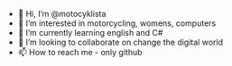 - 👋 Hi, I’m @motocyklista
- 👀 I’m interested in motorcycling, womens, computers
- 🌱 I’m currently learning english and C#
- 💞️ I’m looking to collaborate on change the digital world 
- 📫 How to reach me - only github

<!---
motocyklista/motocyklista is a ✨ special ✨ repository because its `README.md` (this file) appears on your GitHub profile.
You can click the Preview link to take a look at your changes.
--->
